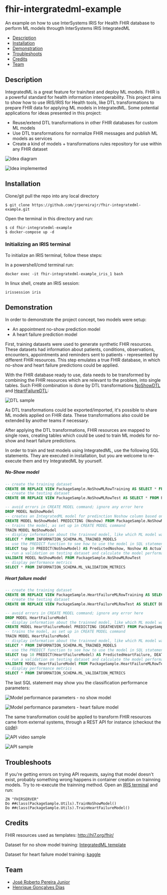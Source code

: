 # fhir-intergratedml-example
An example on how to use InterSystems IRIS for Health FHIR database to perform ML models througth InterSystems IRIS IntegratedML

  * [Description](#description)
  * [Installation](#installation)
  * [Demonstration](#demonstration)
  * [Troubleshoots](#troubleshoots)
  * [Credits](#credits)
  * [Team](#team)

## Description
IntegratedML is a great feature for train/test and deploy ML models. FHIR is a powerful standard for health information interoperability. This project aims to show how to use IRIS/IRIS for Health tools, like DTL transformations to prepare FHIR data for applying ML models in IntegratedML.
Some potential applications for ideas presented in this project:
 - Reuse/extend DTL transformations in other FHIR databases for custom ML models
 - Use DTL transformations for normalize FHIR messages and publish ML models as services
 - Create a kind of models + transformations rules repository for use within any FHIR dataset
 
![Idea diagram](https://raw.githubusercontent.com/jrpereirajr/fhir-integratedml-example/main/img/diagram1.1.png)

![Idea implemented](https://raw.githubusercontent.com/jrpereirajr/fhir-integratedml-example/main/img/ybb74rqcoy.gif)

## Installation 

Clone/git pull the repo into any local directory

```
$ git clone https://github.com/jrpereirajr/fhir-integratedml-example.git
```

Open the terminal in this directory and run:

```
$ cd fhir-integratedml-example
$ docker-compose up -d
```

### Initializing an IRIS terminal

To initialize an IRIS terminal, follow these steps:

In a powershell/cmd terminal run:

```
docker exec -it fhir-integratedml-example_iris_1 bash
```

In linux shell, create an IRIS session:

```
irissession iris
```

## Demonstration
In order to demonstrate the project concept, two models were setup:
* An appointment no-show prediction model
* A heart failure prediction model

First, training datasets were used to generate synthetic FHIR resources. These datasets had information about patients, conditions, observations, encounters, appointments and reminders sent to patients - represented by different FHIR resources. This step emulates a true FHIR database, in which no-show and heart failure predictions could be applied. 

With the FHIR database ready to use, data needs to be transformed by combining the FHIR resources which are relevant to the problem, into single tables. Such FHIR combination is done by DTL transformations [NoShowDTL](https://github.com/jrpereirajr/fhir-integratedml-example/blob/main/src/PackageSample/NoShowDTL.cls) and [HeartFailureDTL](https://github.com/jrpereirajr/fhir-integratedml-example/blob/main/src/PackageSample/HeartFailureDTL.cls):

![DTL sample](https://raw.githubusercontent.com/jrpereirajr/fhir-integratedml-example/main/img/7mAtWpsjz5.png)

As DTL transformations could be exported/imported, it's possible to share ML models applied on FHIR data. These transformations also could be extended by another teams if necessary.

After applying the DTL transformations, FHIR resources are mapped to single rows, creating tables which could be used to train ML models for no-show and heart failure predictions.

In order to train and test models using IntegratedML, use the following SQL statements. 
They are executed in installation, but you are welcome to re-execute them and try IntegratedML by yourself.

##### No-Show model
```sql
-- create the training dataset
CREATE OR REPLACE VIEW PackageSample.NoShowMLRowTraining AS SELECT * FROM PackageSample.NoShowMLRow WHERE ID < 1800
-- create the testing dataset
CREATE OR REPLACE VIEW PackageSample.NoShowMLRowTest AS SELECT * FROM PackageSample.NoShowMLRow WHERE ID >= 1800

-- avoid errors in CREATE MODEL command; ignore any error here
DROP MODEL NoShowModel
-- creates an IntegratedML model for predinction Noshow column based on other ones, using the PackageSample.NoShowMLRowTraining dataset for tranning step; seed parameter here is to ensure results reproducibility
CREATE MODEL NoShowModel PREDICTING (Noshow) FROM PackageSample.NoShowMLRowTraining USING {"seed": 6}
-- trains the model, as set up in CREATE MODEL command
TRAIN MODEL NoShowModel
-- display information about the trainned model, like which ML model was selected by IntegratedML
SELECT * FROM INFORMATION_SCHEMA.ML_TRAINED_MODELS
-- use the PREDICT function to see how to use the model in SQL statements
SELECT top 10 PREDICT(NoShowModel) AS PredictedNoshow, Noshow AS ActualNoshow FROM PackageSample.NoShowMLRowTest
-- run a validation on testing dataset and calculate the model performance metrics
VALIDATE MODEL NoShowModel FROM PackageSample.NoShowMLRowTest
-- display performance metrics
SELECT * FROM INFORMATION_SCHEMA.ML_VALIDATION_METRICS
```

##### Heart failure model
```sql
-- create the training dataset
CREATE OR REPLACE VIEW PackageSample.HeartFailureMLRowTraining AS SELECT DEATHEVENT,age,anaemia,creatininephosphokinase,diabetes,ejectionfraction,highbloodpressure,platelets,serumcreatinine,serumsodium,sex,smoking,followuptime FROM PackageSample.HeartFailureMLRow WHERE ID < 200
-- create the testing dataset
CREATE OR REPLACE VIEW PackageSample.HeartFailureMLRowTest AS SELECT DEATHEVENT,age,anaemia,creatininephosphokinase,diabetes,ejectionfraction,highbloodpressure,platelets,serumcreatinine,serumsodium,sex,smoking,followuptime FROM PackageSample.HeartFailureMLRow WHERE ID >= 200

-- avoid errors in CREATE MODEL command; ignore any error here
DROP MODEL HeartFailureModel
-- display information about the trainned model, like which ML model was selected by IntegratedML
CREATE MODEL HeartFailureModel PREDICTING (DEATHEVENT) FROM PackageSample.HeartFailureMLRowTraining USING {"seed": 6}
-- trains the model, as set up in CREATE MODEL command
TRAIN MODEL HeartFailureModel
-- display information about the trainned model, like which ML model was selected by IntegratedML
SELECT * FROM INFORMATION_SCHEMA.ML_TRAINED_MODELS
-- use the PREDICT function to see how to use the model in SQL statements
SELECT top 10 PREDICT(HeartFailureModel) AS PredictedHeartFailure, DEATHEVENT AS ActualHeartFailure FROM PackageSample.HeartFailureMLRowTest
-- run a validation on testing dataset and calculate the model performance metrics
VALIDATE MODEL HeartFailureModel FROM PackageSample.HeartFailureMLRowTest
-- display performance metrics
SELECT * FROM INFORMATION_SCHEMA.ML_VALIDATION_METRICS
```

The last SQL statement may show you the classification performance parameters:

![Model performance parameters - no show model](https://raw.githubusercontent.com/jrpereirajr/fhir-integratedml-example/main/img/G6786RVu7j.png)

![Model performance parameters - heart failure model](https://raw.githubusercontent.com/jrpereirajr/fhir-integratedml-example/main/img/hk7KEBxPyT.png)

The same transformation could be applied to transform FHIR resources came from external systems, through a REST API for instance (checkout the [code](https://github.com/jrpereirajr/fhir-integratedml-example/blob/main/src/PackageSample/Dispatch.cls)):

![API video sample](https://raw.githubusercontent.com/jrpereirajr/fhir-integratedml-example/main/img/rUdnZR3LMp.gif)

![API sample](https://raw.githubusercontent.com/jrpereirajr/fhir-integratedml-example/main/img/8b9aPxKQHB1.png)

## Troubleshoots
If you're getting errors on trying API requests, saying that model doesn't exist, probably something wrong happens in container creation on trainning models. Try to re-execute the trainning method. Open an [IRIS terminal](#initializing-an-iris-terminal) and run:

```objectscript
ZN "FHIRSERVER"
Do ##class(PackageSample.Utils).TrainNoShowModel()
Do ##class(PackageSample.Utils).TrainHeartFailureModel()
```

## Credits
FHIR resources used as templates: http://hl7.org/fhir/

Dataset for no show model training: [IntegratedML template](https://raw.githubusercontent.com/intersystems-community/integratedml-demo-template/master/iris-aa-server/data/appointment-noshows.csv)

Dataset for heart failure model training: [kaggle](https://www.kaggle.com/andrewmvd/heart-failure-clinical-data)

## Team
- [José Roberto Pereira Junior](https://github.com/jrpereirajr)
- [Henrique Gonçalves Dias](https://github.com/diashenrique/)
